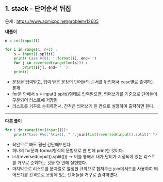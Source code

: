 ## 1. stack - 단어순서 뒤집

문제 : https://www.acmicpc.net/problem/12605

**내풀이**
```python
n = int(input())

for i in range(1, n+1) :
    s = input().split()
    print('Case #{0}: '.format(i), end='')
    for j in reversed(range(len(s))) :
        print(s[j], end= ' ')
    print()
```

- 문장을 입력받고, 입력 받은 문장의 단어들의 순서를 뒤집어서 case별로 출력하는 문제
- for문 안에서 s = input().split()형태로 입력받으면, 띄어쓰기를 기준으로 단어들이 구분되어 리스트에 저장됨
- 리스트를 거꾸로 순회하면서, 간격은 띄어쓰기 한 칸으로 설정하여 출력하면 된다.
***

**다른 풀이**
```python
for i in range(int(input())):
    print("Case #%d:"%(i+1), " ".join(list(reversed(input().split(" ")))))
```

- 육안으로 봐도 훨씬 간단해보인다.
- 하나의 for문과 format형식의 문법으로 한 번에 print한 것이다.
- list(reversed(input().split())) -> 이를 통해서 내가 단어가 저장되어 있는 리스트를 거꾸로 순회하는 것을 한 번에 실현했다.
- 마지막으로 리스트를 문자열로 일정한 규칙으로 합쳐주는 join메서드를 사용하여 띄어쓰기를 간격으로 문장에 있는 단어들을 거꾸로 출력하였다.
    
